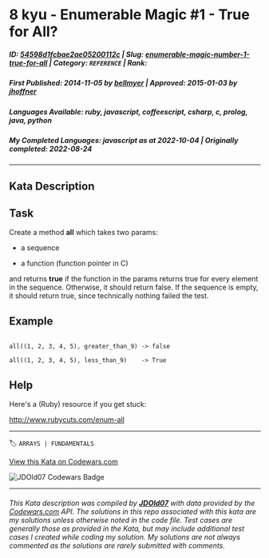 # 8 kyu - Enumerable Magic #1 - True for All?

##### **ID**: [54598d1fcbae2ae05200112c](https://www.codewars.com/kata/54598d1fcbae2ae05200112c) | **Slug**: [enumerable-magic-number-1-true-for-all](https://www.codewars.com/kata/54598d1fcbae2ae05200112c) | **Category**: `REFERENCE` | **Rank**: <span style="color:white">8 kyu</span>

##### **First Published**: 2014-11-05 ***by*** [bellmyer](https://www.codewars.com/users/bellmyer) | **Approved**: 2015-01-03 ***by*** [jhoffner](https://www.codewars.com/users/jhoffner)

##### **Languages Available**: ruby, javascript, coffeescript, csharp, c, prolog, java, python

##### **My Completed Languages**: javascript ***as at*** 2022-10-04 | **Originally completed**: 2022-08-24

---

## Kata Description


## Task

Create a method **all** which takes two params: 

* a sequence 

* a function (function pointer in C)



and returns **true** if the function in the params returns true for every element in the sequence. Otherwise, it should return false. If the sequence is empty, it should return true, since technically nothing failed the test.



## Example

```

all((1, 2, 3, 4, 5), greater_than_9) -> false

all((1, 2, 3, 4, 5), less_than_9)    -> True

```



## Help

Here's a (Ruby) resource if you get stuck:



http://www.rubycuts.com/enum-all



---


🏷 `ARRAYS | FUNDAMENTALS`


[View this Kata on Codewars.com](https://www.codewars.com/kata/54598d1fcbae2ae05200112c)

![](https://www.codewars.com/users/jdold07/badges/large "JDOld07 Codewars Badge")

---

###### *This Kata description was compiled by [**JDOld07**](https://tpstech.dev) with data provided by the [Codewars.com](https://www.codewars.com) API.  The solutions in this repo associated with this kata are my solutions unless otherwise noted in the code file.  Test cases are generally those as provided in the Kata, but may include additional test cases I created while coding my solution.  My solutions are not always commented as the solutions are rarely submitted with comments.*
